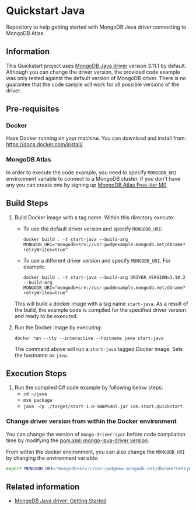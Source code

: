 # Quickstart Java

Repository to help getting started with MongoDB Java driver connecting to MongoDB Atlas.

## Information

This Quickstart project uses [MongoDB Java driver](https://mongodb.github.io/mongo-java-driver/) version 3.11.1 by default. Although you can change the driver version, the provided code example was only tested against the default version of MongoDB driver. There is no guarantee that the code sample will work for all possible versions of the driver.

## Pre-requisites 

### Docker 

Have Docker running on your machine. You can download and install from: https://docs.docker.com/install/

### MongoDB Atlas

In order to execute the code example, you need to specify `MONGODB_URI` environment variable to connect to a MongoDB cluster. If you don't have any you can create one by signing up [MongoDB Atlas Free-tier M0](https://docs.atlas.mongodb.com/getting-started/). 

## Build Steps 

1. Build Docker image with a tag name. Within this directory execute: 
   * To use the default driver version and specify `MONGODB_URI`:
      ```
      docker build . -t start-java --build-arg MONGODB_URI="mongodb+srv://usr:pwd@example.mongodb.net/dbname?retryWrites=true"
      ```
   * To use a different driver version and specify `MONGODB_URI`. For example:
      ```
      docker build . -t start-java --build-arg DRIVER_VERSION=3.10.2 --build-arg MONGODB_URI="mongodb+srv://usr:pwd@example.mongodb.net/dbname?retryWrites=true"
      ```
   This will build a docker image with a tag name `start-java`. 
   As a result of the build, the example code is compiled for the specified driver version and ready to be executed.

2. Run the Docker image by executing:
   ```
   docker run --tty --interactive --hostname java start-java
   ```

   The command above will run a `start-java` tagged Docker image. Sets the hostname as `java`. 

## Execution Steps

1. Run the compiled C# code example by following below steps:
    * `cd ~/java`
    * `mvn package`
    * `java -cp ./target/start-1.0-SNAPSHOT.jar com.start.Quickstart`

### Change driver version from within the Docker environment

You can change the version of `mongo-driver-sync` before code compilation time by modifying the [pom.xml: mongo-java-driver version](java/pom.xml#L11). 

From within the docker environment, you can also change the `MONGODB_URI` by changing the environment variable: 

```sh
export MONGODB_URI="mongodb+srv://usr:pwd@new.mongodb.net/dbname?retryWrites=true"
```

## Related information

* [MongoDB Java driver: Getting Started](https://mongodb.github.io/mongo-java-driver/3.11/driver/getting-started/quick-start/)

